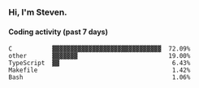 ### Hi, I'm Steven.

#### Coding activity (past 7 days)
```
C           ▓▓▓▓▓▓▓▓▓▓▓▓▓▓▓▓▓▓▓▓▓▓▓▓▓▓▓▓▓▓  72.09%
other       ▓▓▓▓▓▓▓                         19.00%
TypeScript  ▓▓                               6.43%
Makefile                                     1.42%
Bash                                         1.06%
```

